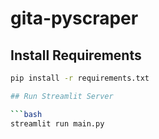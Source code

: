 # gita-pyscraper

## Install Requirements
```bash
pip install -r requirements.txt

## Run Streamlit Server

```bash
streamlit run main.py
```
